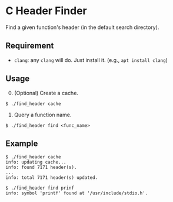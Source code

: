 # C Header Finder

Find a given function's header (in the default search directory).

## Requirement

 - `clang`: any `clang` will do. Just install it. (e.g., `apt install clang`)

## Usage

 0. (Optional) Create a cache.

```
$ ./find_header cache
```

 1. Query a function name.

```
$ ./find_header find <func_name>
```

## Example

```
$ ./find_header cache
info: updating cache...                                                                                                                                                      
info: found 7171 header(s).
...
info: total 7171 header(s) updated.

$ ./find_header find prinf
info: symbol 'printf' found at '/usr/include/stdio.h'.
```
